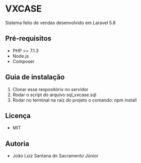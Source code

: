 # VXCASE
Sistema feito de vendas desenvolvido em Laravel 5.8

## Pré-requisitos
- PHP >= 7.1.3
- Node.js
- Composer

## Guia de instalação
1. Clonar esse respositório no servidor
2. Rodar o script do arquivo sql_vxcase.sql
3. Rodar no terminal na raiz do projeto o comando: npm install

## Licença
- MIT

## Autoria
- João Luiz Santana do Sacramento Júnior